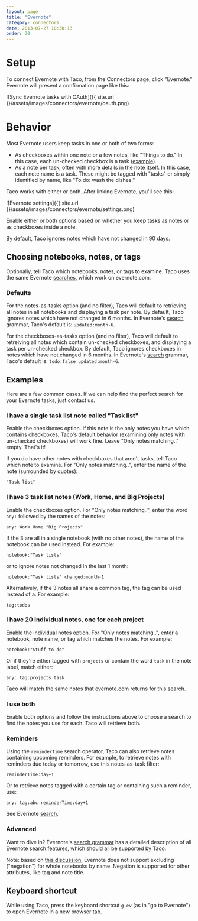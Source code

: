 ```yaml
---
layout: page
title: "Evernote"
category: connectors
date: 2013-07-27 10:30:13
order: 30
---
```


# Setup

To connect Evernote with Taco, from the Connectors page, click
"Evernote." Evernote will present a confirmation page like this:

![Sync Evernote tasks with OAuth]({{ site.url }}/assets/images/connectors/evernote/oauth.png)


# Behavior

Most Evernote users keep tasks in one or both of two forms:

* As checkboxes within one note or a few notes, like "Things to do." In
  this case, each un-checked checkbox is a task
  ([example](http://blog.evernote.com/blog/2012/09/14/quick-tip-friday-create-checklists-faster-with-auto-checkboxes/)).
* As a note per task, often with more details in the note itself. In
  this case, each note name is a task. These might be tagged with
  "tasks" or simply identified by name, like "To do: wash the dishes."

Taco works with either or both. After linking Evernote, you'll see this:

![Evernote settings]({{ site.url }}/assets/images/connectors/evernote/settings.png)

Enable either or both options based on whether you keep tasks as notes
or as checkboxes inside a note.

By default, Taco ignores notes which have not changed in 90 days.

## Choosing notebooks, notes, or tags

Optionally, tell Taco which notebooks, notes, or tags to examine. Taco
uses the same Evernote [searches](http://dev.evernote.com/doc/articles/search_grammar.php#Search_Terms),
which work on evernote.com.

### Defaults

For the notes-as-tasks option (and no filter), Taco will default to
retrieving all notes in all notebooks and displaying a task per note.
By default, Taco ignores notes which have not changed in 6 months.
In Evernote's
[search](http://dev.evernote.com/doc/articles/search_grammar.php#Search_Terms)
grammar, Taco's default is: `updated:month-6`.

For the checkboxes-as-tasks option (and no filter), Taco will default to
retreiving all notes which contain un-checked checkboxes, and displaying
a task per un-checked checkbox. By default, Taco ignores checkboxes in
notes which have not changed in 6 months. In Evernote's
[search](http://dev.evernote.com/doc/articles/search_grammar.php#Search_Terms)
grammar, Taco's default is: `todo:false updated:month-6`.

## Examples

Here are a few common cases. If we can help find the perfect search for
your Evernote tasks, just contact us.

### I have a single task list note called "Task list"

Enable the checkboxes option. If this note is the only notes you have
which contains checkboxes, Taco's default behavior (examining only notes
with un-checked checkboxes) will work fine. Leave "Only notes
matching.." empty. That's it!

If you do have other notes with checkboxes that aren't tasks, tell Taco
which note to examine. For "Only notes matching..", enter the name of
the note (surrounded by quotes):

    "Task list"

### I have 3 task list notes (Work, Home, and Big Projects)

Enable the checkboxes option. For "Only notes matching..", enter the
word `any:` followed by the names of the notes:

    any: Work Home "Big Projects"

If the 3 are all in a single notebook (with no other notes), the name of
the notebook can be used instead. For example:

    notebook:"Task lists"

or to ignore notes not changed in the last 1 month:

    notebook:"Task lists" changed:month-1

Alternatively, if the 3 notes all share a common tag, the tag can be
used instead of a. For example:

    tag:todos

### I have 20 individual notes, one for each project

Enable the individual notes option. For "Only notes matching..", enter a
notebook, note name, or tag which matches the notes. For example:

    notebook:"Stuff to do"

Or if they're either tagged with `projects` or contain the word `task`
in the note label, match either:

    any: tag:projects task

Taco will match the same notes that evernote.com returns for this
search.

### I use both

Enable both options and follow the instructions above to choose a search
to find the notes you use for each. Taco will retrieve both.

### Reminders

Using the `reminderTime` search operator, Taco can also retrieve notes
containing upcoming reminders. For example, to retrieve notes with
reminders due today or tomorrow, use this notes-as-task filter:

    reminderTime:day+1

Or to retrieve notes tagged with a certain tag or containing such a
reminder, use:

    any: tag:abc reminderTime:day+1

See Evernote [search](http://dev.evernote.com/doc/articles/search_grammar.php#Search_Terms).

### Advanced

Want to dive in? Evernote's [search grammar](http://dev.evernote.com/doc/articles/search_grammar.php#Search_Terms)
has a detailed description of all Evernote search features, which should
all be supported by Taco.

Note: based on [this discussion](https://discussion.evernote.com/topic/25109-howto-filter-two-create-saved-search-filter-only-two-notebooks/?p=132848),
Evernote does not support excluding ("negation") for whole notebooks
by name. Negation is supported for other attributes, like tag and note
title.

## Keyboard shortcut

While using Taco, press the keyboard shortcut `g ev` (as in "go to
Evernote") to open Evernote in a new browser tab.
